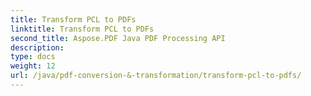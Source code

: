 ```yaml
---
title: Transform PCL to PDFs
linktitle: Transform PCL to PDFs
second_title: Aspose.PDF Java PDF Processing API
description: 
type: docs
weight: 12
url: /java/pdf-conversion-&-transformation/transform-pcl-to-pdfs/
---
```

